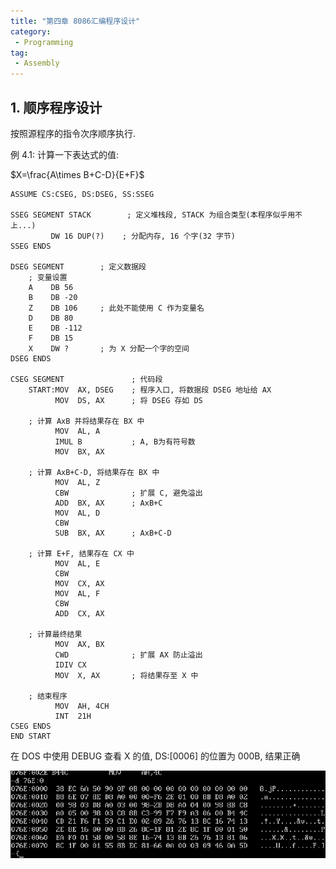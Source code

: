 ```yaml
---
title: "第四章 8086汇编程序设计"
category:
 - Programming
tag:
 - Assembly
---
```


## 1. 顺序程序设计

按照源程序的指令次序顺序执行.

例 4.1: 计算一下表达式的值:

$X=\frac{A\times B+C-D}{E+F}$

```assembly
ASSUME CS:CSEG, DS:DSEG, SS:SSEG

SSEG SEGMENT STACK        ; 定义堆栈段, STACK 为组合类型(本程序似乎用不上...)
         DW 16 DUP(?)    ; 分配内存, 16 个字(32 字节)
SSEG ENDS

DSEG SEGMENT        ; 定义数据段
    ; 变量设置
    A    DB 56
    B    DB -20
    Z    DB 106     ; 此处不能使用 C 作为变量名
    D    DB 80
    E    DB -112
    F    DB 15
    X    DW ?       ; 为 X 分配一个字的空间
DSEG ENDS

CSEG SEGMENT               ; 代码段
    START:MOV  AX, DSEG    ; 程序入口, 将数据段 DSEG 地址给 AX
          MOV  DS, AX      ; 将 DSEG 存如 DS
          
    ; 计算 AxB 并将结果存在 BX 中
          MOV  AL, A
          IMUL B           ; A, B为有符号数
          MOV  BX, AX

    ; 计算 AxB+C-D, 将结果存在 BX 中
          MOV  AL, Z
          CBW              ; 扩展 C, 避免溢出
          ADD  BX, AX      ; AxB+C
          MOV  AL, D
          CBW
          SUB  BX, AX      ; AxB+C-D

    ; 计算 E+F, 结果存在 CX 中
          MOV  AL, E
          CBW
          MOV  CX, AX
          MOV  AL, F
          CBW
          ADD  CX, AX

    ; 计算最终结果
          MOV  AX, BX
          CWD              ; 扩展 AX 防止溢出
          IDIV CX
          MOV  X, AX       ; 将结果存至 X 中
          
    ; 结束程序
          MOV  AH, 4CH
          INT  21H
CSEG ENDS
END START
```

在 DOS 中使用 DEBUG 查看 X 的值, DS:[0006] 的位置为 000B, 结果正确

![image-20240902210604453](https://raw.githubusercontent.com/dreamjz/pics/main/pics/2024/202409022106052.png)
